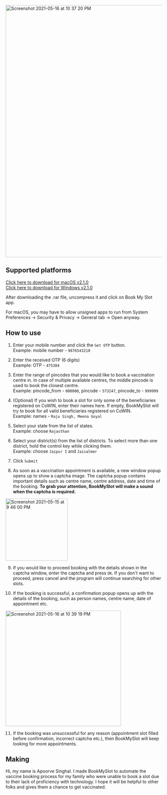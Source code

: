 <img width="812" alt="Screenshot 2021-05-16 at 10 37 20 PM" src="https://user-images.githubusercontent.com/15952329/118413700-4b66c580-b6be-11eb-962a-94dc953c2820.png">

## Supported platforms
[Click here to download for macOS v2.1.0](https://easyupload.io/fbz7if)   
[Click here to download for Windows v2.1.0](https://easyupload.io/vwktym)

After downloading the .rar file, uncompress it and click on Book My Slot app.  

For macOS, you may have to allow unsigned apps to run from System Preferences -> Security & Privacy -> General tab -> Open anyway.

## How to use

1. Enter your mobile number and click the `Get OTP` button.  
Example: mobile number - `9876543210`

2. Enter the received OTP (6 digits)  
Example: OTP - `475384`

3. Enter the range of pincodes that you would like to book a vaccination centre in. In case of multiple available centres, the middle pincode is used to book the closest centre.  
Example: pincode_from - `000000`, pincode - `573247`, pincode_to - `999999`

4. (Optional) If you wish to book a slot for only some of the beneficiaries registered on CoWIN, enter their names here. If empty, BookMySlot will try to book for all valid beneficiaries registered on CoWIN.  
Example: names - `Raju Singh, Meena Goyal`

5. Select your state from the list of states.  
Example: choose `Rajasthan`

6. Select your district(s) from the list of districts. To select more than one district, hold the control key while clicking them.  
Example: choose `Jaipur I` and `Jaisalmer`

7. Click `Submit`

8. As soon as a vaccination appointment is available, a new window popup opens up to show a captcha image. The captcha popup contains important details such as centre name, centre address, date and time of the booking. **To grab your attention, BookMySlot will make a sound when the captcha is required.**  
<img height="200" alt="Screenshot 2021-05-15 at 9 46 00 PM" src="https://user-images.githubusercontent.com/15952329/118370876-66a2d980-b5c7-11eb-8b46-913b5b437617.png">

9. If you would like to proceed booking with the details shown in the captcha window, enter the captcha and press `OK`. If you don't want to proceed, press cancel and the program will continue searching for other slots. 

10. If the booking is successful, a confirmation popup opens up with the details of the booking, such as person names, centre name, date of appointment etc.  
<img width="372" alt="Screenshot 2021-05-16 at 10 39 19 PM" src="https://user-images.githubusercontent.com/15952329/118413736-69342a80-b6be-11eb-83a0-88a876393cd4.png">

11. If the booking was unsuccessful for any reason (appointment slot filled before confirmation, incorrect captcha etc.), then BookMySlot will keep looking for more appointments.

## Making

Hi, my name is Apoorve Singhal. I made BookMySlot to automate the vaccine booking process for my family who were unable to book a slot due to their lack of proficiency with technology. I hope it will be helpful to other folks and gives them a chance to get vaccinated.

